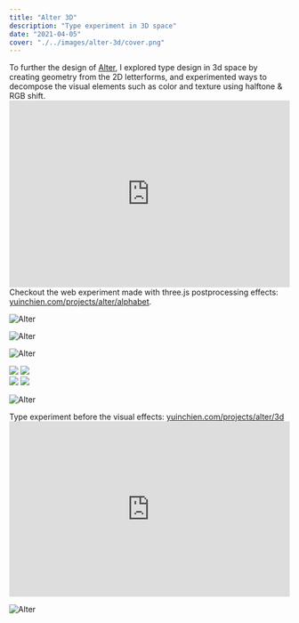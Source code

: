 ```yaml
---
title: "Alter 3D"
description: "Type experiment in 3D space"
date: "2021-04-05"
cover: "./../images/alter-3d/cover.png"
---
```

<div class="text">To further the design of <a href="https://yuinchien.com/alter/">Alter</a>, I explored type design in 3d space by creating geometry from the 2D letterforms, and experimented ways to decompose the visual elements such as color and texture using halftone & RGB shift.</div>

<div class="video"><div style="padding:66.67% 0 0 0;position:relative;"><iframe src="https://player.vimeo.com/video/532999022?autoplay=1&loop=1&title=0&byline=0&portrait=0" style="position:absolute;top:0;left:0;width:100%;height:100%;" frameborder="0" allow="autoplay; fullscreen; picture-in-picture" allowfullscreen></iframe></div><script src="https://player.vimeo.com/api/player.js"></script></div>

<div class="text">Checkout the web experiment made with three.js postprocessing effects: <a href="https://yuinchien.com/projects/alter/alphabet" target="_blank">yuinchien.com/projects/alter/alphabet</a>.</div>

![Alter](./../images/alter-3d/33.png)

![Alter](./../images/alter-3d/32.png)

![Alter](./../images/alter-3d/34.png)


<div class="row">
  <img src="./../images/alter-3d/03.png" />
  <img src="./../images/alter-3d/07.png" />
</div>

<div class="row">
  <img src="./../images/alter-3d/01.png" />
  <img src="./../images/alter-3d/04.png" />
</div>

![Alter](./../images/alter-3d/20.png)

<!-- ![Alter](./../images/alter-3d/21.png) -->



<!-- ![Alter](./../images/alter-3d/23.png) -->


<div class="text">Type experiment before the visual effects: <a href="https://yuinchien.com/projects/alter/3d" target="_blank">yuinchien.com/projects/alter/3d</a></div>

<div class="video"><div style="padding:62.5% 0 0 0;position:relative;"><iframe src="https://player.vimeo.com/video/444407100?title=0&byline=0&portrait=0" style="position:absolute;top:0;left:0;width:100%;height:100%;" frameborder="0" allow="autoplay; fullscreen" allowfullscreen></iframe></div><script src="https://player.vimeo.com/api/player.js"></script></div>

![Alter](./../images/alter/005.png)
